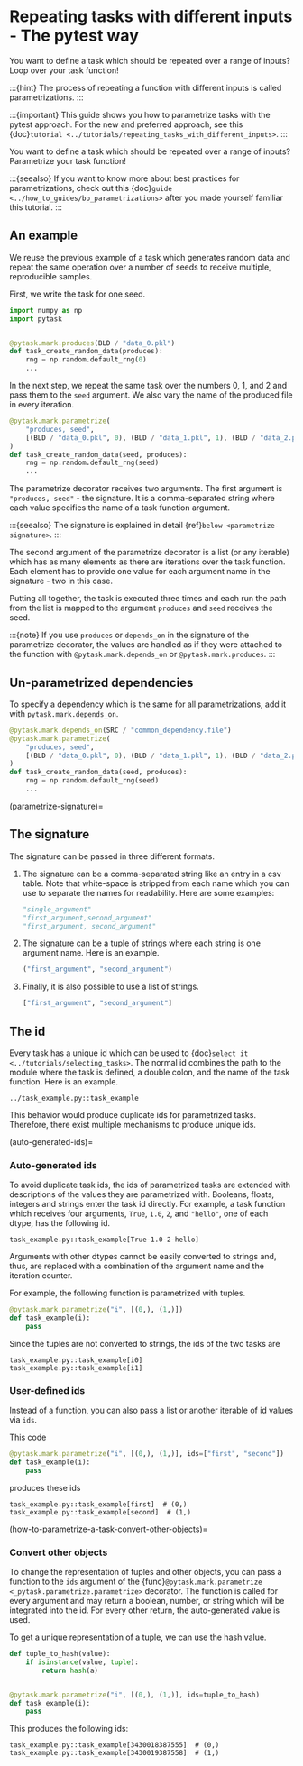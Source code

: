 # Repeating tasks with different inputs - The pytest way

You want to define a task which should be repeated over a range of inputs? Loop over
your task function!

:::{hint}
The process of repeating a function with different inputs is called parametrizations.
:::

:::{important}
This guide shows you how to parametrize tasks with the pytest approach. For the new and
preferred approach, see this
{doc}`tutorial <../tutorials/repeating_tasks_with_different_inputs>`.
:::

You want to define a task which should be repeated over a range of inputs? Parametrize
your task function!

:::{seealso}
If you want to know more about best practices for parametrizations, check out this
{doc}`guide <../how_to_guides/bp_parametrizations>` after you made yourself familiar
this tutorial.
:::

## An example

We reuse the previous example of a task which generates random data and repeat the same
operation over a number of seeds to receive multiple, reproducible samples.

First, we write the task for one seed.

```python
import numpy as np
import pytask


@pytask.mark.produces(BLD / "data_0.pkl")
def task_create_random_data(produces):
    rng = np.random.default_rng(0)
    ...
```

In the next step, we repeat the same task over the numbers 0, 1, and 2 and pass them to
the `seed` argument. We also vary the name of the produced file in every iteration.

```python
@pytask.mark.parametrize(
    "produces, seed",
    [(BLD / "data_0.pkl", 0), (BLD / "data_1.pkl", 1), (BLD / "data_2.pkl", 2)],
)
def task_create_random_data(seed, produces):
    rng = np.random.default_rng(seed)
    ...
```

The parametrize decorator receives two arguments. The first argument is
`"produces, seed"` - the signature. It is a comma-separated string where each value
specifies the name of a task function argument.

:::{seealso}
The signature is explained in detail {ref}`below <parametrize-signature>`.
:::

The second argument of the parametrize decorator is a list (or any iterable) which has
as many elements as there are iterations over the task function. Each element has to
provide one value for each argument name in the signature - two in this case.

Putting all together, the task is executed three times and each run the path from the
list is mapped to the argument `produces` and `seed` receives the seed.

:::{note}
If you use `produces` or `depends_on` in the signature of the parametrize decorator, the
values are handled as if they were attached to the function with
`@pytask.mark.depends_on` or `@pytask.mark.produces`.
:::

## Un-parametrized dependencies

To specify a dependency which is the same for all parametrizations, add it with
`pytask.mark.depends_on`.

```python
@pytask.mark.depends_on(SRC / "common_dependency.file")
@pytask.mark.parametrize(
    "produces, seed",
    [(BLD / "data_0.pkl", 0), (BLD / "data_1.pkl", 1), (BLD / "data_2.pkl", 2)],
)
def task_create_random_data(seed, produces):
    rng = np.random.default_rng(seed)
    ...
```

(parametrize-signature)=

## The signature

The signature can be passed in three different formats.

1. The signature can be a comma-separated string like an entry in a csv table. Note that
   white-space is stripped from each name which you can use to separate the names for
   readability. Here are some examples:

   ```python
   "single_argument"
   "first_argument,second_argument"
   "first_argument, second_argument"
   ```

1. The signature can be a tuple of strings where each string is one argument name. Here
   is an example.

   ```python
   ("first_argument", "second_argument")
   ```

1. Finally, it is also possible to use a list of strings.

   ```python
   ["first_argument", "second_argument"]
   ```

## The id

Every task has a unique id which can be used to
{doc}`select it <../tutorials/selecting_tasks>`. The normal id combines the path to
the module where the task is defined, a double colon, and the name of the task function.
Here is an example.

```
../task_example.py::task_example
```

This behavior would produce duplicate ids for parametrized tasks. Therefore, there exist
multiple mechanisms to produce unique ids.

(auto-generated-ids)=

### Auto-generated ids

To avoid duplicate task ids, the ids of parametrized tasks are extended with
descriptions of the values they are parametrized with. Booleans, floats, integers and
strings enter the task id directly. For example, a task function which receives four
arguments, `True`, `1.0`, `2`, and `"hello"`, one of each dtype, has the following id.

```
task_example.py::task_example[True-1.0-2-hello]
```

Arguments with other dtypes cannot be easily converted to strings and, thus, are
replaced with a combination of the argument name and the iteration counter.

For example, the following function is parametrized with tuples.

```python
@pytask.mark.parametrize("i", [(0,), (1,)])
def task_example(i):
    pass
```

Since the tuples are not converted to strings, the ids of the two tasks are

```
task_example.py::task_example[i0]
task_example.py::task_example[i1]
```

### User-defined ids

Instead of a function, you can also pass a list or another iterable of id values via
`ids`.

This code

```python
@pytask.mark.parametrize("i", [(0,), (1,)], ids=["first", "second"])
def task_example(i):
    pass
```

produces these ids

```
task_example.py::task_example[first]  # (0,)
task_example.py::task_example[second]  # (1,)
```

(how-to-parametrize-a-task-convert-other-objects)=

### Convert other objects

To change the representation of tuples and other objects, you can pass a function to the
`ids` argument of the {func}`@pytask.mark.parametrize <_pytask.parametrize.parametrize>`
decorator. The function is called for every argument and may return a boolean, number,
or string which will be integrated into the id. For every other return, the
auto-generated value is used.

To get a unique representation of a tuple, we can use the hash value.

```python
def tuple_to_hash(value):
    if isinstance(value, tuple):
        return hash(a)


@pytask.mark.parametrize("i", [(0,), (1,)], ids=tuple_to_hash)
def task_example(i):
    pass
```

This produces the following ids:

```
task_example.py::task_example[3430018387555]  # (0,)
task_example.py::task_example[3430019387558]  # (1,)
```
